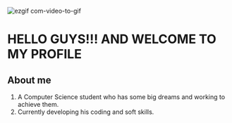  

![ezgif com-video-to-gif](https://user-images.githubusercontent.com/96066261/219108667-2139873f-3ddb-4864-afa1-c687d976d923.gif)



# HELLO GUYS!!! AND WELCOME TO MY PROFILE 


## About me
1. A Computer Science student who has some big dreams and working to achieve them.
2. Currently developing his coding and soft skills.
